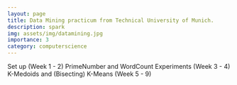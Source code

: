 ```yaml
---
layout: page
title: Data Mining practicum from Technical University of Munich.
description: spark
img: assets/img/datamining.jpg
importance: 3
category: computerscience
---
```


Set up (Week 1 - 2)
PrimeNumber and WordCount Experiments (Week 3 - 4)
K-Medoids and (Bisecting) K-Means (Week 5 - 9)

